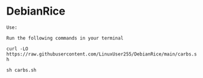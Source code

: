 # DebianRice

`Use:`

`Run the following commands in your terminal`

`curl -LO https://raw.githubusercontent.com/LinuxUser255/DebianRice/main/carbs.sh`

`sh carbs.sh`
